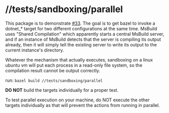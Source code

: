 # //tests/sandboxing/parallel

This package is to demonstrate [#33](https://github.com/samhowes/my_rules_dotnet/issues/33). The
goal is to get bazel to invoke a dotnet\_\* target for two different configurations at the same
time. MsBuild uses "Shared Compilation" which apparently starts a central MsBuild server, and if an
instance of MsBuild detects that the server is compiling its output already, then it will simply
tell the existing server to write its output to the current instance's directory.

Whatever the mechanism that actually executes, sandboxing on a linux ubuntu vm will put each process
in a read-only file system, so the compilation result cannot be output correctly.

run: `bazel build //tests/sandboxing/parallel`

**DO NOT** build the targets individually for a proper test.

To test parallel execution on your machine, do NOT execute the other targets individually as that
will prevent the actions from running in parallel.
